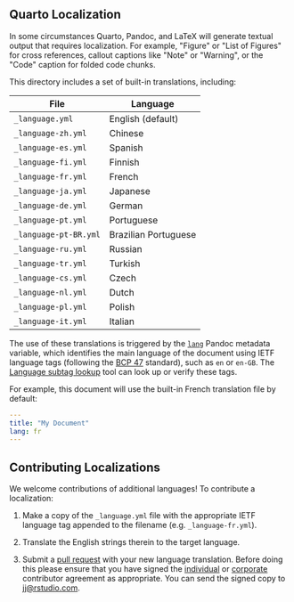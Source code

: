 ## Quarto Localization

In some circumstances Quarto, Pandoc, and LaTeX will generate textual output that requires localization. For example, "Figure" or "List of Figures" for cross references, callout captions like "Note" or "Warning", or the "Code" caption for folded code chunks.

This directory includes a set of built-in translations, including:


| File                  | Language             |
| --------------------- | -------------------- |
| `_language.yml`       | English (default)    |
| `_language-zh.yml`    | Chinese              |
| `_language-es.yml`    | Spanish              |
| `_language-fi.yml`    | Finnish              |
| `_language-fr.yml`    | French               |
| `_language-ja.yml`    | Japanese             |
| `_language-de.yml`    | German               |
| `_language-pt.yml`    | Portuguese           |
| `_language-pt-BR.yml` | Brazilian Portuguese |
| `_language-ru.yml`    | Russian              |
| `_language-tr.yml`    | Turkish              |
| `_language-cs.yml`    | Czech                |
| `_language-nl.yml`    | Dutch                |
| `_language-pl.yml`    | Polish               |
| `_language-it.yml`    | Italian              |



The use of these translations is triggered by the [`lang`](https://pandoc.org/MANUAL.html#language-variables) Pandoc metadata variable, which identifies the main language of the document using IETF language tags (following the [BCP 47](https://tools.ietf.org/html/bcp47) standard), such as `en` or `en-GB`. The [Language subtag lookup](https://r12a.github.io/app-subtags/) tool can look up or verify these tags.

For example, this document will use the built-in French translation file by default:

```yaml
---
title: "My Document"
lang: fr
---
```

## Contributing Localizations

We welcome contributions of additional languages! To contribute a localization:

1.  Make a copy of the `_language.yml` file with the appropriate IETF language tag appended to the filename (e.g. `_language-fr.yml`).

2.  Translate the English strings therein to the target language.

3.  Submit a [pull request](https://help.github.com/articles/using-pull-requests) with your new language translation. Before doing this please ensure that you have signed the [individual](https://rstudioblog.files.wordpress.com/2017/05/rstudio_individual_contributor_agreement.pdf) or [corporate](https://rstudioblog.files.wordpress.com/2017/05/rstudio_corporate_contributor_agreement.pdf) contributor agreement as appropriate. You can send the signed copy to [jj\@rstudio.com](mailto:jj@rstudio.com).
